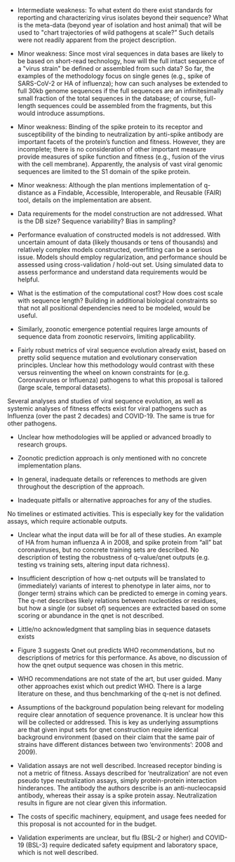 + Intermediate weakness: To what extent do there exist standards for reporting and characterizing
virus isolates beyond their sequence? What is the meta-data (beyond year of isolation and host
animal) that will be used to "chart trajectories of wild pathogens at scale?” Such details were not
readily apparent from the project description.

+ Minor weakness: Since most viral sequences in data bases are likely to be based on short-read
technology, how will the full intact sequence of a "virus strain" be defined or assembled from such
data? So far, the examples of the methodology focus on single genes (e.g., spike of SARS-CoV-2
or HA of influenza); how can such analyses be extended to full 30kb genome sequences if the full
sequences are an infinitesimally small fraction of the total sequences in the database; of course,
full-length sequences could be assembled from the fragments, but this would introduce
assumptions.

+ Minor weakness: Binding of the spike protein to its receptor and susceptibility of the binding to
neutralization by anti-spike antibody are important facets of the protein’s function and fitness.
However, they are incomplete; there is no consideration of other important measure provide
measures of spike function and fitness (e.g., fusion of the virus with the cell membrane).
Apparently, the analysis of vast viral genomic sequences are limited to the S1 domain of the spike
protein.

+ Minor weakness: Although the plan mentions implementation of q-distance as a Findable,
Accessible, Interoperable, and Reusable (FAIR) tool, details on the implementation are absent.

+ Data requirements for the model construction are not addressed. What is the DB size? Sequence
variability? Bias in sampling?

+ Performance evaluation of constructed models is not addressed. With uncertain amount of data
(likely thousands or tens of thousands) and relatively complex models constructed, overfitting can
be a serious issue. Models should employ regularization, and performance should be assessed
using cross-validation / hold-out set. Using simulated data to assess performance and understand
data requirements would be helpful.

+ What is the estimation of the computational cost? How does cost scale with sequence length?
Building in additional biological constraints so that not all positional dependencies need to be
modeled, would be useful.

+ Similarly, zoonotic emergence potential requires large amounts of sequence data from zoonotic
reservoirs, limiting applicability.

+ Fairly robust metrics of viral sequence evolution already exist, based on pretty solid sequence
mutation and evolutionary conservation principles. Unclear how this methodology would contrast
with these versus reinventing the wheel on known constraints for (e.g. Coronaviruses or Influenza)
pathogens to what this proposal is tailored (large scale, temporal datasets).

Several analyses and studies of viral sequence evolution, as well as systemic analyses of fitness
effects exist for viral pathogens such as Influenza (over the past 2 decades) and COVID-19. The
same is true for other pathogens.

+ Unclear how methodologies will be applied or advanced broadly to research groups.

+ Zoonotic prediction approach is only mentioned with no concrete implementation plans.

+ In general, inadequate details or references to methods are given throughout the description of
the approach.

+ Inadequate pitfalls or alternative approaches for any of the studies.

No timelines or estimated activities. This is especially key for the validation assays, which require
actionable outputs.
+ Unclear what the input data will be for all of these studies. An example of HA from human influenza
A in 2008, and spike protein from “all” bat coronaviruses, but no concrete training sets are
described. No description of testing the robustness of q-value/qnet outputs (e.g. testing vs training
sets, altering input data richness).
+ Insufficient description of how q-net outputs will be translated to (immediately) variants of interest
to phenotype in later aims, nor to (longer term) strains which can be predicted to emerge in coming
years. The q-net describes likely relations between nucleotides or residues, but how a single (or
subset of) sequences are extracted based on some scoring or abundance in the qnet is not
described.
+ Little/no acknowledgment that sampling bias in sequence datasets exists
+ Figure 3 suggests Qnet out predicts WHO recommendations, but no descriptions of metrics for
this performance. As above, no discussion of how the qnet output sequence was chosen in this
metric.
+ WHO recommendations are not state of the art, but user guided. Many other approaches exist
which out predict WHO. There is a large literature on these, and thus benchmarking of the q-net
is not defined.
+ Assumptions of the background population being relevant for modeling require clear annotation
of sequence provenance. It is unclear how this will be collected or addressed. This is key as
underlying assumptions are that given input sets for qnet construction require identical
background environment (based on their claim that the same pair of strains have different
distances between two ‘environments’: 2008 and 2009).

+ Validation assays are not well described. Increased receptor binding is not a metric of fitness.
Assays described for ‘neutralization’ are not even pseudo type neutralization assays, simply
protein-protein interaction hinderances. The antibody the authors describe is an anti-nucleocapsid
antibody, whereas their assay is a spike protein assay. Neutralization results in figure are not
clear given this information.

+ The costs of specific machinery, equipment, and usage fees needed for this proposal is not
accounted for in the budget.

+ Validation experiments are unclear, but flu (BSL-2 or higher) and COVID-19 (BSL-3) require
dedicated safety equipment and laboratory space, which is not well described.


